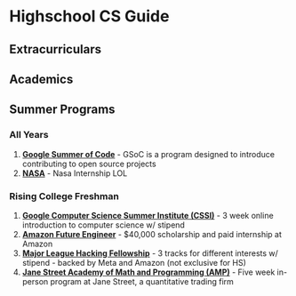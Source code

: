 # Highschool CS Guide
## Extracurriculars
## Academics
## Summer Programs
### All Years
1. [**Google Summer of Code**](https://summerofcode.withgoogle.com/) - GSoC is a program designed to introduce contributing to open source projects
2. [**NASA**](https://intern.nasa.gov/) - Nasa Internship LOL
### Rising College Freshman
1. [**Google Computer Science Summer Institute (CSSI)**](https://buildyourfuture.withgoogle.com/programs/computer-science-summer-institute/) - 3 week online introduction to computer science w/ stipend <br>
2. [**Amazon Future Engineer**](https://www.amazonfutureengineer.com/) - $40,000 scholarship and paid internship at Amazon <br>
3. [**Major League Hacking Fellowship**](https://fellowship.mlh.io/) - 3 tracks for different interests w/ stipend - backed by Meta and Amazon (not exclusive for HS)<br>
4. [**Jane Street Academy of Math and Programming (AMP)**](https://www.janestreet.com/join-jane-street/our-programs/) - Five week in-person program at Jane Street, a quantitative trading firm

